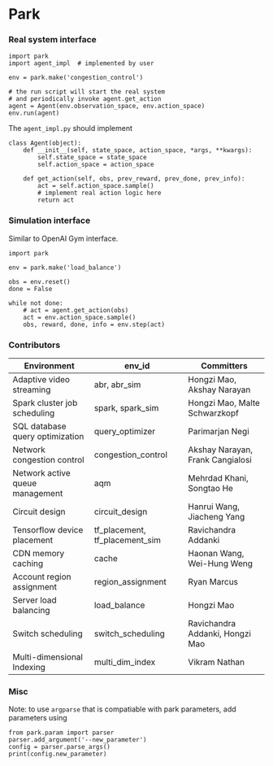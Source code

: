 # Park

### Real system interface
```
import park
import agent_impl  # implemented by user

env = park.make('congestion_control')

# the run script will start the real system
# and periodically invoke agent.get_action
agent = Agent(env.observation_space, env.action_space)
env.run(agent)
```

The `agent_impl.py` should implement
```
class Agent(object):
    def __init__(self, state_space, action_space, *args, **kwargs):
        self.state_space = state_space
        self.action_space = action_space

    def get_action(self, obs, prev_reward, prev_done, prev_info):
        act = self.action_space.sample()
        # implement real action logic here
        return act
```

### Simulation interface
Similar to OpenAI Gym interface.
```
import park

env = park.make('load_balance')

obs = env.reset()
done = False

while not done:
    # act = agent.get_action(obs)
    act = env.action_space.sample()
    obs, reward, done, info = env.step(act)
```

### Contributors

| Environment                     | env_id                            | Committers |
| -------------                   | -------------                     | ------------- |
| Adaptive video streaming        |abr, abr_sim                       | Hongzi Mao, Akshay Narayan |
| Spark cluster job scheduling    |spark, spark_sim                   | Hongzi Mao, Malte Schwarzkopf |
| SQL database query optimization |query_optimizer                    | Parimarjan Negi |
| Network congestion control      |congestion_control                 | Akshay Narayan, Frank Cangialosi |
| Network active queue management |aqm                                | Mehrdad Khani, Songtao He |
| Circuit design                  |circuit_design                     | Hanrui Wang, Jiacheng Yang |
| Tensorflow device placement     |tf_placement, tf_placement_sim     | Ravichandra Addanki |
| CDN memory caching              |cache                              | Haonan Wang, Wei-Hung Weng |
| Account region assignment       |region_assignment                  | Ryan Marcus |
| Server load balancing           |load_balance                       | Hongzi Mao |
| Switch scheduling               |switch_scheduling                  | Ravichandra Addanki, Hongzi Mao |
| Multi-dimensional Indexing      |multi_dim_index                    | Vikram Nathan |

### Misc
Note: to use `argparse` that is compatiable with park parameters, add parameters using
```
from park.param import parser
parser.add_argument('--new_parameter')
config = parser.parse_args()
print(config.new_parameter)
```

